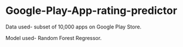 # Google-Play-App-rating-predictor


Data used- subset of 10,000 apps on Google Play Store.

Model used- Random Forest Regressor.
